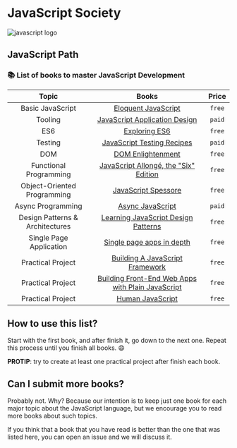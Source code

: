 # JavaScript Society

![javascript logo](http://i.imgur.com/7S2hN2F.jpg)

## JavaScript Path

### :books: List of books to master JavaScript Development

Topic | Books | Price
:--: | :--: | :--:
Basic JavaScript | [Eloquent JavaScript](http://eloquentjavascript.net/) | `free`
Tooling | [JavaScript Application Design](https://www.manning.com/books/javascript-application-design) | `paid`
ES6 | [Exploring ES6](http://exploringjs.com/es6/) | `free`
Testing | [JavaScript Testing Recipes](http://jstesting.jcoglan.com/) | `paid`
DOM | [DOM Enlightenment](http://domenlightenment.com/) | `free`
Functional Programming | [JavaScript Allongé, the "Six" Edition](https://leanpub.com/javascriptallongesix/read) | `free`
Object-Oriented Programming | [JavaScript Spessore](https://leanpub.com/javascript-spessore/read) | `free`
Async Programming | [Async JavaScript](https://pragprog.com/book/tbajs/async-javascript) | `paid`
Design Patterns & Architectures | [Learning JavaScript Design Patterns](http://www.addyosmani.com/resources/essentialjsdesignpatterns/book/) | `free`
Single Page Application |[Single page apps in depth](http://singlepageappbook.com/) | `free`
Practical Project | [Building A JavaScript Framework](https://s3.amazonaws.com/dailyjs/files/build-a-javascript-framework.pdf) | `free`
Practical Project | [Building Front-End Web Apps with Plain JavaScript](https://oxygen.informatik.tu-cottbus.de/webeng/JsFrontendApp/book/) | `free`
Practical Project | [Human JavaScript](http://read.humanjavascript.com/) | `free`

## How to use this list?

Start with the first book, and after finish it, go down to the next one. Repeat this process until you finish all books. :smile:

**PROTIP**: try to create at least one practical project after finish each book.

## Can I submit more books?

Probably not. Why? Because our intention is to keep just one book for each major topic about the JavaScript language, but we encourage you to read more books about such topics.

If you think that a book that you have read is better than the one that was listed here, you can open an issue and we will discuss it.
